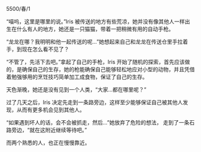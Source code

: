 5500/春/1

“喵呜，这里是哪里的说。”Iris 被传送的地方有些荒凉，她并没有像其他人一样出生在什么有人的地方，她还是一只猫猫，带着一把稍微有用的自动手枪。

“龙龙在哪？我明明和他一起传送的呢...”她想起来自己和龙龙在传送仓里手拉着手，到现在怎么看不见了？

“不管了，先活下去吧。”拿起了自己的手枪，Iris 开始了随机的探索，首先应该做的，是确保自己的生存，她的枪能确保自己能够轻松地应对小型的动物，并且凭借着勉强够用的烹饪技巧简单加工成食物，保证了自己的生存。

天色渐晚，她还是没有见到一个人类，“大家...都在哪里呢？”

过了几天之后，Iris 决定先走到一条路旁边，这样至少能够保证自己被其他人发现，从而有更多机会见到其他人。

“如果遇到坏人的话，会不会被抓走，然后...”她放弃了危险的想法， 走到了一条石路旁边，“就在这附近继续等待吧。”

而两个熟悉的人，也正在慢慢靠近。